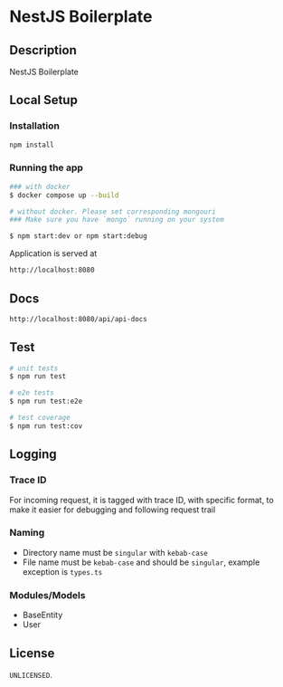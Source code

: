 # NestJS Boilerplate

## Description

NestJS Boilerplate

## Local Setup

### Installation

```bash
npm install
```

### Running the app

```bash
### with docker
$ docker compose up --build

# without docker. Please set corresponding mongouri
### Make sure you have `mongo` running on your system

$ npm start:dev or npm start:debug
```

Application is served at

```bash
http://localhost:8080
```

## Docs

```bash
http://localhost:8080/api/api-docs
```

## Test

```bash
# unit tests
$ npm run test

# e2e tests
$ npm run test:e2e

# test coverage
$ npm run test:cov
```

## Logging

### Trace ID

For incoming request, it is tagged with trace ID, with specific format, to make it easier for debugging and following request trail

### Naming

- Directory name must be `singular` with `kebab-case`
- File name must be `kebab-case` and should be `singular`, example exception is `types.ts`

### Modules/Models

- BaseEntity
- User

## License

`UNLICENSED`.
